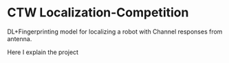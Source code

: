 # CTW Localization-Competition
 DL+Fingerprinting model for localizing a robot with Channel responses from antenna.



Here I explain the project
